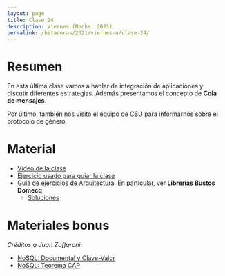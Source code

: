 ```yaml
---
layout: page
title: Clase 24
description: Viernes (Noche, 2021)
permalink: /bitacoras/2021/viernes-n/clase-24/
---
```


# Resumen

En esta última clase vamos a hablar de integración de aplicaciones y discutir diferentes estrategias. Además presentamos el concepto de **Cola de mensajes**.

Por último, también nos visitó el equipo de CSU para informarnos sobre el protocolo de género.

# Material

- [Video de la clase](https://us02web.zoom.us/rec/share/GpWUSE5mGSU4gQSnSgtO7PBQ-k3JEh7xxr-UoUw3evoowsiZcVlzBOd_FL8hxPvC.6nXFYZdPPIsCXc0Y)
- [Ejercicio usado para guiar la clase](https://github.com/flbulgarelli/integration_patterns)
- [Guía de ejercicios de Arquitectura](https://docs.google.com/document/d/1snIOX5rNp3kwEkWF3R04-KuujUbMTOz1wanl3Rut0Ts/edit?usp=sharing). En particular, ver **Librerías Bustos Domecq**
    - [Soluciones](https://drive.google.com/drive/folders/1mI6cDlBqdsmv_tp-BTXqCVhTFplpylN6)

# Materiales bonus

_Créditos a Juan Zaffaroni:_

- [NoSQL: Documental y Clave-Valor](https://drive.google.com/file/d/0B27PgUCCYOICWmhRX3RHdWtGUk0/view)
- [NoSQL: Teorema CAP](https://drive.google.com/file/d/0B27PgUCCYOICWmhRX3RHdWtGUk0/view)
